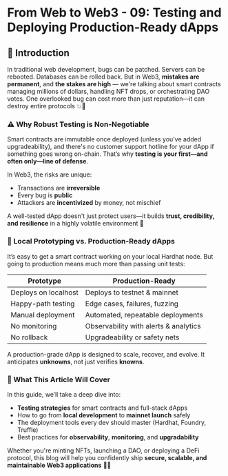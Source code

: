 # From Web to Web3 - 09: Testing and Deploying Production-Ready dApps

## 🚀 Introduction

In traditional web development, bugs can be patched. Servers can be rebooted. Databases can be rolled back. But in Web3, **mistakes are permanent**, and **the stakes are high** — we're talking about smart contracts managing millions of dollars, handling NFT drops, or orchestrating DAO votes. One overlooked bug can cost more than just reputation—it can destroy entire protocols 💥💸

### ⚠️ Why Robust Testing is Non-Negotiable

Smart contracts are immutable once deployed (unless you’ve added upgradeability), and there's no customer support hotline for your dApp if something goes wrong on-chain. That’s why **testing is your first—and often only—line of defense**.

In Web3, the risks are unique:

- Transactions are **irreversible**
- Every bug is **public**
- Attackers are **incentivized** by money, not mischief

A well-tested dApp doesn't just protect users—it builds **trust, credibility, and resilience** in a highly volatile environment 🔐

### 🔬 Local Prototyping vs. Production-Ready dApps

It’s easy to get a smart contract working on your local Hardhat node. But going to production means much more than passing unit tests:

| Prototype            | Production-Ready                      |
| -------------------- | ------------------------------------- |
| Deploys on localhost | Deploys to testnet & mainnet          |
| Happy-path testing   | Edge cases, failures, fuzzing         |
| Manual deployment    | Automated, repeatable deployments     |
| No monitoring        | Observability with alerts & analytics |
| No rollback          | Upgradeability or safety nets         |

A production-grade dApp is designed to scale, recover, and evolve. It anticipates **unknowns**, not just verifies **knowns**.

### 🧩 What This Article Will Cover

In this guide, we’ll take a deep dive into:

- **Testing strategies** for smart contracts and full-stack dApps
- How to go from **local development** to **mainnet launch** safely
- The deployment tools every dev should master (Hardhat, Foundry, Truffle)
- Best practices for **observability**, **monitoring**, and **upgradability**

Whether you're minting NFTs, launching a DAO, or deploying a DeFi protocol, this blog will help you confidently ship **secure, scalable, and maintainable Web3 applications** 🔧🧠

